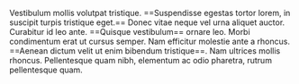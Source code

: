 Vestibulum mollis volutpat tristique. ==Suspendisse egestas tortor lorem, in suscipit turpis tristique eget.== Donec vitae neque vel urna aliquet auctor. Curabitur id leo ante. ==Quisque vestibulum== ornare leo. Morbi condimentum erat ut cursus semper. Nam efficitur molestie ante a rhoncus. ==Aenean dictum velit ut enim bibendum tristique==. Nam ultrices mollis rhoncus. Pellentesque quam nibh, elementum ac odio pharetra, rutrum pellentesque quam. 